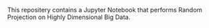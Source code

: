 This repositery contains a Jupyter Notebook that performs Random Projection on Highly Dimensional Big Data.
